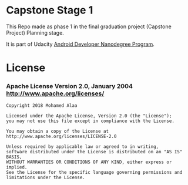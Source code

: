 # Capstone Stage 1

This Repo made as phase 1 in the final graduation project (Capstone Project) Planning stage.

It is part of Udacity [Android Developer Nanodegree Program](https://eg.udacity.com/course/android-developer-nanodegree-by-google--nd801).

# License

### Apache License Version 2.0, January 2004 http://www.apache.org/licenses/

```
Copyright 2018 Mohamed Alaa

Licensed under the Apache License, Version 2.0 (the "License"); 
you may not use this file except in compliance with the License. 

You may obtain a copy of the License at
http://www.apache.org/licenses/LICENSE-2.0

Unless required by applicable law or agreed to in writing, 
software distributed under the License is distributed on an "AS IS" BASIS, 
WITHOUT WARRANTIES OR CONDITIONS OF ANY KIND, either express or implied. 
See the License for the specific language governing permissions and limitations under the License.
```
